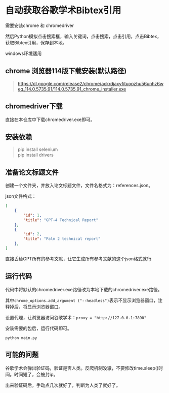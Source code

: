 # 自动获取谷歌学术Bibtex引用

需要安装chrome 和 chromedriver

然后Python模拟点击搜索框，输入关键词，点击搜索，点击引用，点击Bibtex，获取Bibtex引用，保存到本地。

windows环境适用

## chrome 浏览器114版下载安装(默认路径)
> https://dl.google.com/release2/chrome/ackrdjaxyfituopzhu56unhz6weq_114.0.5735.91/114.0.5735.91_chrome_installer.exe

## chromedriver下载

直接在本仓库中下载chromedriver.exe即可。

## 安装依赖
> pip install selenium   
pip install drivers

## 准备论文标题文件
创建一个文件夹，并放入论文标题文件，文件名格式为：references.json。

json文件格式：
```json
[
    {
        "id": 1,
        "title": "GPT-4 Technical Report"
    },
    {
        "id": 2,
        "title": "Palm 2 technical report"
    },
]
```

直接丢给GPT所有的参考文献，让它生成所有参考文献的这个json格式就行

## 运行代码

代码中将默认的chromedriver.exe路径改为本地下载的chromedriver.exe路径。

其中`chrome_options.add_argument ("--headless")`表示不显示浏览器窗口，注释掉后，将显示浏览器窗口。

设置代理，让浏览器访问谷歌学术：`proxy = "http://127.0.0.1:7890"` 

安装需要的包后，运行代码即可。

`python main.py`

## 可能的问题

谷歌学术会弹出验证码，验证是否人类。反爬机制没辙，不要修改time.sleep()时间。时间短了，会被封ip。

出来验证码后，手动点几次就好了，判断为人类了就好了。
